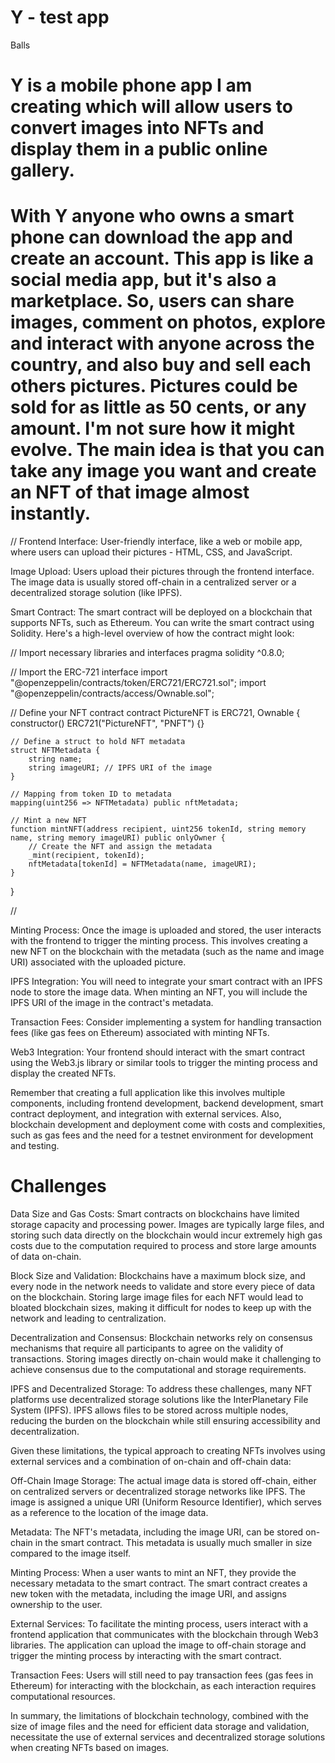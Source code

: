 # Y - test app
Balls

# Y is a mobile phone app I am creating which will allow users to convert images into NFTs and display them in a public online gallery.

# With Y anyone who owns a smart phone can download the app and create an account. This app is like a social media app, but it's also a marketplace. So, users can share images, comment on photos, explore and interact with anyone across the country, and also buy and sell each others pictures. Pictures could be sold for as little as 50 cents, or any amount. I'm not sure how it might evolve. The main idea is that you can take any image you want and create an NFT of that image almost instantly.

//
Frontend Interface: User-friendly interface, like a web or mobile app, where users can upload their pictures - HTML, CSS, and JavaScript.

Image Upload: Users upload their pictures through the frontend interface. The image data is usually stored off-chain in a centralized server or a decentralized storage solution (like IPFS).

Smart Contract: The smart contract will be deployed on a blockchain that supports NFTs, such as Ethereum. You can write the smart contract using Solidity. Here's a high-level overview of how the contract might look:

// Import necessary libraries and interfaces
pragma solidity ^0.8.0;

// Import the ERC-721 interface
import "@openzeppelin/contracts/token/ERC721/ERC721.sol";
import "@openzeppelin/contracts/access/Ownable.sol";

// Define your NFT contract
contract PictureNFT is ERC721, Ownable {
    constructor() ERC721("PictureNFT", "PNFT") {}

    // Define a struct to hold NFT metadata
    struct NFTMetadata {
        string name;
        string imageURI; // IPFS URI of the image
    }

    // Mapping from token ID to metadata
    mapping(uint256 => NFTMetadata) public nftMetadata;

    // Mint a new NFT
    function mintNFT(address recipient, uint256 tokenId, string memory name, string memory imageURI) public onlyOwner {
        // Create the NFT and assign the metadata
        _mint(recipient, tokenId);
        nftMetadata[tokenId] = NFTMetadata(name, imageURI);
    }
}

//


Minting Process: Once the image is uploaded and stored, the user interacts with the frontend to trigger the minting process. This involves creating a new NFT on the blockchain with the metadata (such as the name and image URI) associated with the uploaded picture.

IPFS Integration: You will need to integrate your smart contract with an IPFS node to store the image data. When minting an NFT, you will include the IPFS URI of the image in the contract's metadata.

Transaction Fees: Consider implementing a system for handling transaction fees (like gas fees on Ethereum) associated with minting NFTs.

Web3 Integration: Your frontend should interact with the smart contract using the Web3.js library or similar tools to trigger the minting process and display the created NFTs.

Remember that creating a full application like this involves multiple components, including frontend development, backend development, smart contract deployment, and integration with external services. Also, blockchain development and deployment come with costs and complexities, such as gas fees and the need for a testnet environment for development and testing.

# Challenges

Data Size and Gas Costs: Smart contracts on blockchains have limited storage capacity and processing power. Images are typically large files, and storing such data directly on the blockchain would incur extremely high gas costs due to the computation required to process and store large amounts of data on-chain.

Block Size and Validation: Blockchains have a maximum block size, and every node in the network needs to validate and store every piece of data on the blockchain. Storing large image files for each NFT would lead to bloated blockchain sizes, making it difficult for nodes to keep up with the network and leading to centralization.

Decentralization and Consensus: Blockchain networks rely on consensus mechanisms that require all participants to agree on the validity of transactions. Storing images directly on-chain would make it challenging to achieve consensus due to the computational and storage requirements.

IPFS and Decentralized Storage: To address these challenges, many NFT platforms use decentralized storage solutions like the InterPlanetary File System (IPFS). IPFS allows files to be stored across multiple nodes, reducing the burden on the blockchain while still ensuring accessibility and decentralization.

Given these limitations, the typical approach to creating NFTs involves using external services and a combination of on-chain and off-chain data:

Off-Chain Image Storage: The actual image data is stored off-chain, either on centralized servers or decentralized storage networks like IPFS. The image is assigned a unique URI (Uniform Resource Identifier), which serves as a reference to the location of the image data.

Metadata: The NFT's metadata, including the image URI, can be stored on-chain in the smart contract. This metadata is usually much smaller in size compared to the image itself.

Minting Process: When a user wants to mint an NFT, they provide the necessary metadata to the smart contract. The smart contract creates a new token with the metadata, including the image URI, and assigns ownership to the user.

External Services: To facilitate the minting process, users interact with a frontend application that communicates with the blockchain through Web3 libraries. The application can upload the image to off-chain storage and trigger the minting process by interacting with the smart contract.

Transaction Fees: Users will still need to pay transaction fees (gas fees in Ethereum) for interacting with the blockchain, as each interaction requires computational resources.

In summary, the limitations of blockchain technology, combined with the size of image files and the need for efficient data storage and validation, necessitate the use of external services and decentralized storage solutions when creating NFTs based on images.
